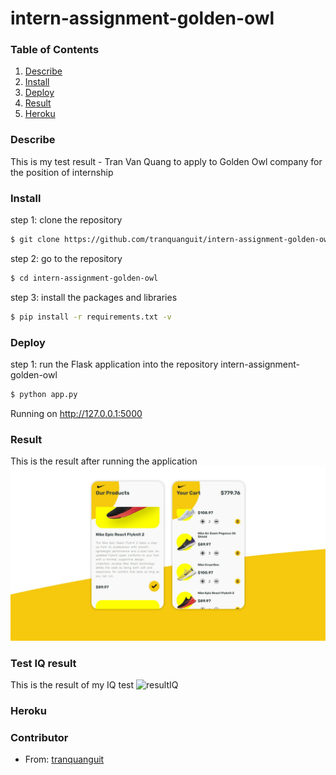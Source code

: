 # intern-assignment-golden-owl
### Table of Contents

1. [Describe](#describe)  
2. [Install](#install)
3. [Deploy](#deploy)
4. [Result](#result)
5. [Heroku](#heroku)

### Describe
This is my test result - Tran Van Quang to apply to Golden Owl company for the position of internship
### Install
step 1: clone the repository
```sh
$ git clone https://github.com/tranquanguit/intern-assignment-golden-owl.git
```
step 2: go to the repository
```sh
$ cd intern-assignment-golden-owl
```
step 3: install the packages and libraries
```sh
$ pip install -r requirements.txt -v
```
### Deploy
step 1: run the Flask application
into the repository intern-assignment-golden-owl
```sh
$ python app.py
```
Running on http://127.0.0.1:5000
### Result
This is the result after running the application
![resultTest](./screenshots/result.jpeg)
### Test IQ result
This is the result of my IQ test
![resultIQ](./screenshots/iq.jpeg)
### Heroku

### Contributor
- From: [tranquanguit](https://github.com/tranquanguit)
